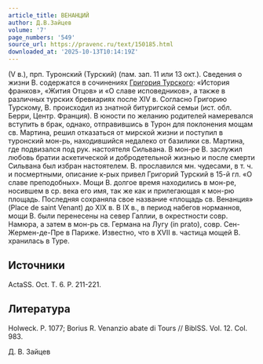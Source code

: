 ```yaml
---
article_title: ВЕНАНЦИЙ
author: Д.В.Зайцев
volume: '7'
page_numbers: '549'
source_url: https://pravenc.ru/text/150185.html
downloaded_at: '2025-10-13T10:14:19Z'
---
```


(V в.), прп. Туронский (Турский) (пам. зап. 11 или 13 окт.). Сведения о жизни В. содержатся в сочинениях [Григория Турского](<https://pravenc.ru/text/Григорий Турский.html>): «История франков», «Жития Отцов» и «О славе исповедников», а также в различных турских бревиариях после XIV в. Согласно Григорию Турскому, В. происходил из знатной битуригской семьи (ист. обл. Берри, Центр. Франция). В юности по желанию родителей намеревался вступить в брак, однако, отправившись в Турон для поклонения мощам св. Мартина, решил отказаться от мирской жизни и поступил в туронский мон-рь, находившийся недалеко от базилики св. Мартина, где подвизался под рук. настоятеля Сильвана. В мон-ре В. заслужил любовь братии аскетической и добродетельной жизнью и после смерти Сильвана был избран настоятелем. В. прославился мн. чудесами, в т. ч. и посмертными, описание к-рых привел Григорий Турский в 15-й гл. «О славе преподобных». Мощи В. долгое время находились в мон-ре, носившем в ср. века его имя, так же как и прилегающая к мон-рю площадь. Последняя сохраняла свое название «площадь св. Венанция» (Place de saint Venant) до XIX в. В IX в., в период набегов норманнов, мощи В. были перенесены на север Галлии, в окрестности совр. Намюра, а затем в мон-рь св. Германа на Лугу (in prato), совр. Сен-Жермен-де-Пре в Париже. Известно, что в XVII в. частица мощей В. хранилась в Туре.

## Источники

ActaSS. Oct. T. 6. P. 211-221.

## Литература

Holweck. P. 1077; Borius R. Venanzio abate di Tours // BiblSS. Vol. 12. Col. 983.

Д. В. Зайцев
